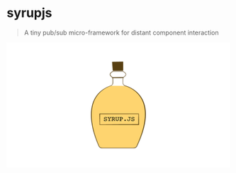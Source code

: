 # syrupjs
> A tiny pub/sub micro-framework for distant component interaction

![syrupjs](syrupjs.png)
